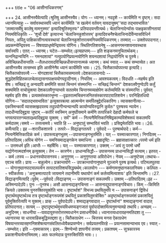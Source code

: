 +++
title = "06 आसीनाधिकरणम्"

+++
24. आसीनस्यैवेत्यादि।श्रुतिषु आसीनस्यैव। योगः -- ध्यानम्। नददृशे -- कार्यमिति न दृष्टम्। सदा ध्यानमित्याहुः -- सर्वावस्थास्वपि ध्यानं कार्यमिति 'स खल्वेनं वर्तयन् यावदायुषम्''सदा तद्भावभावितः' 'तस्मात्सर्वेषु कालेषु मामनुस्मर' इत्यादिश्रुतिस्मृतयः" प्रतिपादयन्तीत्यर्थः। चेलाजिनादेर्न्यासः पाक्षइकासीनतायां नियमविधिकृतिः -- 'शुचौ देशे' इत्यारभ्य 'चेलाजिनकुशोत्तरम्' इत्यादिवचनैश्चेलाजिनादेर्विन्यासविधिर्न नियतः, अपितु पाक्षिकासीनत्वावस्थायां चेलाजिनकुशोत्तरत्वमनियमविधिकरणम्। तस्मात् -- उक्तोपपादनात्। अप्रकम्प्येन्द्रियस्य -- विषयाप्राधृष्येन्द्रियस्य योगिनः। स्थितिगतिशयनेषु --आसनगमनशयनावस्थास सर्वास्वपि। एतत् -- ध्यानम्। घटेत--सम्भवेत्।इत्यप्राप्तम्--- इति शङ्कनमनुचितार्थकम्।यत्ननिद्रान्वयिनि -- गमनदशायां" गत्युपयोगिप्रयत्नयोगिनि शयनदशायां निद्रायोगिनि च पुरुषे। अविच्छिन्नधीसन्ततिः --तैलधारावदविच्छिन्नधीसन्तानात्मकं ध्यानम्। कथं स्यात् -- कथं सम्भाव्येत। अत आसीनस्यैव तत्सम्भव इति आसीनेनैव ध्यानं कार्यमिति भावः।।25. चित्तैकाग्र्योपपत्त्या इत्यादि। चित्तैकाग्र्योपपत्त्यै --- योगदशायां चित्तैकाग्र्यसम्पत्तये।देशकालासनादेः -- शुद्धदेशविहितकालचेलाद्यासनापाक्षययोगपट्टादीनाम्। नियतिम् -- आवश्यकत्वम्। विदधति --महर्षय इति शेषः। सच्छिद्रं तु अन्यदापि क्षममिति सततं चिन्तनं संस्मरन्ति -- सच्छिद्रं चिन्तनं" देशकालवैगुण्येऽपि कर्तुं शक्यमिति वाचोयुक्त्या देशकालवैगुण्याभावे सततमेव चिन्तनमव्याक्षेपेण कर्तव्यमिति च संस्मरन्ति। पूर्ववत् महर्षय इति शेषः। प्रत्यक्संस्कारभूम्ना --दृढतरात्मचिन्रनजनितसंस्कारपाटवातिशयेन। परनिहितधियो योगिनः-- 'सदातद्भावभावितः' इत्युक्तरबत्या आत्मन्येन समर्पितबुद्वेरधिकारिणः। व्यासक्तनीत्या-- एकस्मिन्कार्ये व्यासक्तहृदयस्य तदुपयोगीन्यन्यान्यपि कार्याण्यविरुद्वानि कुर्वतः" पुरुषस्य न्यायेन। तादधीन्यादिबुद्वया जुष्टम् --कर्तरि स्वस्मिन् अनुष्ठीयमाने कर्मणि तत्परिकरे देहादौ कर्मफले च भगवत्पारतन्त्र्यतादथ्र्यादिबुद्वया युक्तम् । सर्वं" कर्म -- नित्यनैमित्तिकानिषिद्वकाम्यविशेषरूपं सकलमपि कर्मदातम्।समये -- तत्तत्समये। भवति हि -- अनुष्टातुं सम्भावितं भवति । प्रसिद्वमेतदिति भावः।।26. कर्मेत्यादि। इह --शरारीकशास्त्रे । तत्परे-- विद्याङ्गतत्परे । पूर्वपादे -- पुरुषार्थपादे। कर्म--नित्यनैमित्तिकादिकं कर्म। उपास्त्यङ्गभूतम् --उपासनाङ्गभूतमिति। यत् -- यस्मात्कारणात्। निगदितम् --प्रतिपादितम्।अपिच योगेन -- यमनियमाद्यङ्गकेन समाधिना । ब्रह्मदृष्टिः -- ब्रह्मसाक्षात्कारः।परमो धर्म इति -- उत्तमधर्म इति।आप्तैः -- महर्षिभिः। यत् -- यस्मात्कारणात्। उक्तम् --'अयं तु परमो धर्मो यद्योगेनात्मदर्शनम् इत्युक्तम्। तेन -- कारणेन। प्राधान्यसिद्धौ-- उपासनस्य प्राधान्यसिद्धौ सत्याम्। इतरत् -- कर्म।तस्य -- प्रधानस्योपासनस्य। अनुगुणम् -- अनुगुणतया अविरोधेन। नेयम् ---अनुष्टेयम्।तथाच-- एवञ्च सति। प्रायः -- बाहुल्येन। प्रक्रान्तयोगे -- उपक्रान्तयोगानुष्ठाने युञ्जाने पुरुष इत्यर्थः। पटिमलघुतया -- योगानुष्ठानपाटवाल्पत्वेन तत्पाटवातिशयसिद्ध्यर्थम्।कालयोगः --- कर्मणामनुष्ठानकालनियमः। कल्पितः -- स्वीकर्तव्यः। 'अनुक्रमात्पाटवे जायमाने तदानीमपि यथायोगं कर्म कर्तव्यमित्याशयः' इति चिन्तामणिः।।27. विद्याङ्गमित्यादि।पूर्वम् --पूर्वपादे।विद्याङ्गम् -- उपासनाङ्गं सकलमपि। उक्तम् --प्रतिपादितम्।इह -- अस्मिन्पादेऽपि। पुनः --पुनश्च। असौ आसनाद्यङ्गचिन्ता -- आसनाद्युपासनाङ्गविचारः। किम् --किमिति क्रियते।उक्तस्य पुनरुक्तिरयुक्तेति भावः। दृष्टार्थाशं" विभज्य प्रथयितुमपि न -- उपासनाङ्गं द्विविधं दृष्टार्थमदृष्टार्थञ्च तत्र दृष्टार्थाङ्गरूपमंशं प्रथयितुं प्रकाशयितुमत्रोक्तिः" अदृष्टार्थाङ्गरूपमंशं प्रकाशयितुं पूर्वमुक्तिरित्यपि न युक्तम्। प्राक् -- पूर्वपादेऽपि। शमाद्यङ्गवादात् -- दृष्टार्थानां" शमाद्यङ्गानां वादात् प्रतिपादनात्। सत्यम् -- दृष्टादृष्टार्थमुभयविधमप्यङ्गजातं पूर्वापादोक्तमित्यनुमन्यामहे तथापि। अन्वहम् -- अनुदिनम्। साधनीया --यावदायुरुत्तरोत्तरमवधानेन प्रसाधनीयेर्थः। ध्यानारव्यधारावहनमतिदशा तु --- ध्यानारव्या या धारावाहिकबुद्धिस्तद्दशा तु। चितैकाग्रधेण --- चित्तस्य मनस ऐकाग्रधेण विषयान्तरव्यासह्गनिशशेषत्यागसंवलितध्येयैकप्रावण्येन। सर्वप्रयतनविरहे -- प्रयत्नसामान्याभाव एव। स्यात् --सम्भवेत्। इति --एवमाकारम्। इदम्-- शिण्येभ्यो ज्ञापनीयं तत्त्वम्। प्रकाश्यम् -- सुत्रकारस्य प्रकाशनीयत्वेनाभिमतम्। अतः फलभेदान्न पुनरुक्तिरिति भावः।।